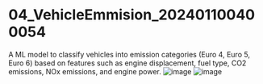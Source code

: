 # 04_VehicleEmmision_202401100400054
A ML model to classify vehicles into emission categories (Euro 4, Euro 5, Euro 6) based on features such as engine displacement, fuel type, CO2 emissions, NOx emissions, and engine power. 
![image](https://github.com/user-attachments/assets/9ebe427a-6dc2-4492-b071-260679c6ee6e)
![image](https://github.com/user-attachments/assets/9c28d053-866d-42c0-8bfa-23bf3eeae5b5)
